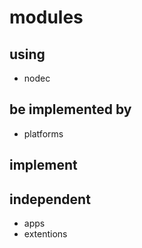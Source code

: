 # modules

## using
* nodec

## be implemented by
* platforms

## implement

## independent
* apps
* extentions